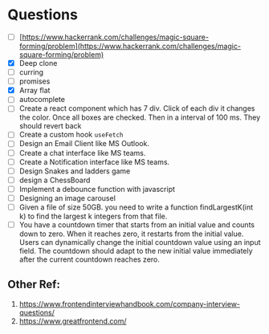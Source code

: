 # Questions

- [ ]  [https://www.hackerrank.com/challenges/magic-square-forming/problem](https://www.hackerrank.com/challenges/magic-square-forming/problem)
- [X]  Deep clone
- [ ]  curring
- [ ]  promises
- [X]  Array flat
- [ ]  autocomplete
- [ ]  Create a react component which has 7 div. Click of each div it changes the color. Once all boxes are checked. Then in a interval of 100 ms. They should revert back
- [ ]  Create a custom hook `useFetch`
- [ ]  Design an Email Client like MS Outlook.
- [ ]  Create a chat interface like MS teams.
- [ ]  Create a Notification interface like MS teams.
- [ ]  Design Snakes and ladders game
- [ ]  design a ChessBoard
- [ ]  Implement a debounce function with javascript
- [ ]  Designing an image carousel
- [ ]  Given a file of size 50GB. you need to write a function findLargestK(int k) to find the largest k integers from that file.
- [ ]  You have a countdown timer that starts from an initial value and counts down to zero. When it reaches zero, it restarts from the initial value. Users can dynamically change the initial countdown value using an input field. The countdown should adapt to the new initial value immediately after the current countdown reaches zero.

## Other Ref: 
1. https://www.frontendinterviewhandbook.com/company-interview-questions/
2. https://www.greatfrontend.com/
